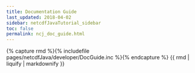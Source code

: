 ```yaml
---
title: Documentation Guide
last_updated: 2018-04-02
sidebar: netcdfJavaTutorial_sidebar
toc: false
permalink: ncj_doc_guide.html
---
```


{% capture rmd %}{% includefile pages/netcdfJava/developer/DocGuide.inc %}{% endcapture %}
{{ rmd | liquify | markdownify }}
